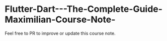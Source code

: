 # Flutter-Dart---The-Complete-Guide-Maximilian-Course-Note-
Feel free to PR to improve or update this course note.
